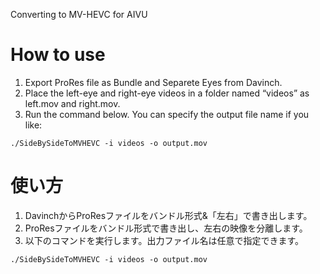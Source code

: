 Converting to MV-HEVC for AIVU

# How to use

1. Export ProRes file as Bundle and Separete Eyes from Davinch.
2. Place the left-eye and right-eye videos in a folder named “videos” as left.mov and right.mov.
3. Run the command below. You can specify the output file name if you like:
```
./SideBySideToMVHEVC -i videos -o output.mov
```

# 使い方
1. DavinchからProResファイルをバンドル形式&「左右」で書き出します。
2. ProResファイルをバンドル形式で書き出し、左右の映像を分離します。
3. 以下のコマンドを実行します。出力ファイル名は任意で指定できます。
```
./SideBySideToMVHEVC -i videos -o output.mov
```

